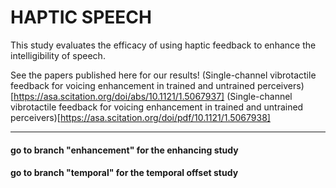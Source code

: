 # HAPTIC SPEECH

This study evaluates the efficacy of using haptic feedback to enhance the intelligibility of speech.

See the papers published here for our results!
(Single-channel vibrotactile feedback for voicing enhancement in trained and untrained perceivers)[https://asa.scitation.org/doi/abs/10.1121/1.5067937]
(Single-channel vibrotactile feedback for voicing enhancement in trained and untrained perceivers)[https://asa.scitation.org/doi/pdf/10.1121/1.5067938]

---

#### go to branch "enhancement" for the enhancing study
#### go to branch "temporal" for the temporal offset study